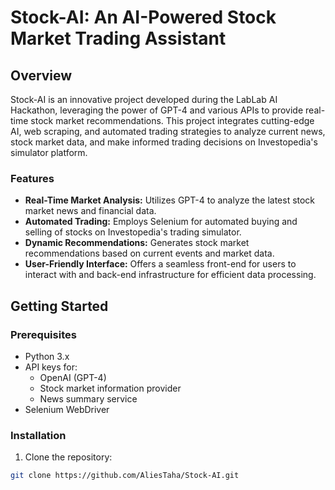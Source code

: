 # Stock-AI: An AI-Powered Stock Market Trading Assistant

## Overview

Stock-AI is an innovative project developed during the LabLab AI Hackathon, leveraging the power of GPT-4 and various APIs to provide real-time stock market recommendations. This project integrates cutting-edge AI, web scraping, and automated trading strategies to analyze current news, stock market data, and make informed trading decisions on Investopedia's simulator platform.

### Features

- **Real-Time Market Analysis:** Utilizes GPT-4 to analyze the latest stock market news and financial data.
- **Automated Trading:** Employs Selenium for automated buying and selling of stocks on Investopedia's trading simulator.
- **Dynamic Recommendations:** Generates stock market recommendations based on current events and market data.
- **User-Friendly Interface:** Offers a seamless front-end for users to interact with and back-end infrastructure for efficient data processing.

## Getting Started

### Prerequisites

- Python 3.x
- API keys for:
  - OpenAI (GPT-4)
  - Stock market information provider
  - News summary service
- Selenium WebDriver

### Installation

1. Clone the repository:
```bash
git clone https://github.com/AliesTaha/Stock-AI.git
